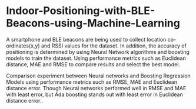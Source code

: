 # Indoor-Positioning-with-BLE-Beacons-using-Machine-Learning

A smartphone and BLE beacons are being used to collect location co-ordinates(x,y) and RSSI values for the dataset. In addition, the accuracy of positioning is determined by using Neural Network algorithms and boosting models to train the dataset. Using performance metrics such as Euclidean distance, MAE and RMSE to compare results and select the best model.

Comparison experiment between Neural networks and Boosting Regression Models using performance metrics such as RMSE, MAE and Euclidean distance error. Though Neural networks performed well in RMSE and MAE with least error, but Ada boosting stands out with least error in Euclidean distance error..
